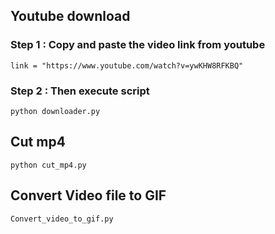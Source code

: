 ## Youtube download

### Step 1 : Copy and paste the video link from youtube

    link = "https://www.youtube.com/watch?v=ywKHW8RFKBQ"
    
### Step 2 : Then execute script

    python downloader.py

## Cut mp4 

    python cut_mp4.py

## Convert Video file to GIF

    Convert_video_to_gif.py


